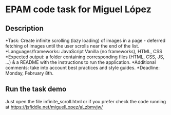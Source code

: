 # EPAM code task for Miguel López

## Description

*Task: Create infinite scrolling (lazy loading) of images in a page - deferred fetching of images until the user scrolls near the end of the list.
*Languages/frameworks: JavaScript Vanilla (no frameworks), HTML, CSS
*Expected output: a folder containing corresponding files (HTML, CSS, JS, ...) & a README with the instructions to run the application.
*Additional comments: take into account best practices and style guides.
*Deadline: Monday, February 8th.

## Run the task demo

Just open the file infinite_scroll.html or if you prefer check the code running at https://jsfiddle.net/miguelLopez/aLzbmvjw/